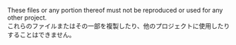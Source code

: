 These files or any portion thereof must not be reproduced or used for any other project.  
これらのファイルまたはその一部を複製したり、他のプロジェクトに使用したりすることはできません。
